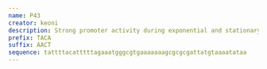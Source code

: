 ```yaml
---
name: P43
creator: keoni
description: Strong promoter activity during exponential and stationary phase.
prefix: TACA
suffix: AACT
sequence: tattttacatttttagaaatgggcgtgaaaaaaagcgcgcgattatgtaaaatataa
---
```

